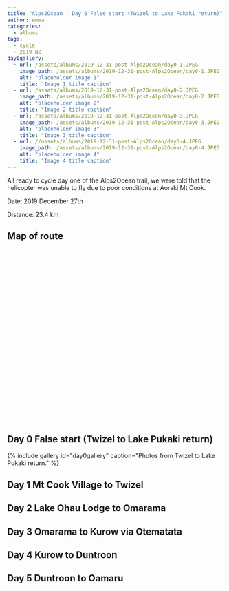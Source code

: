 ```yaml
---
title: "Alps2Ocean - Day 0 False start (Twizel to Lake Pukaki return)"
author: emma
categories:
  - albums
tags:
  - cycle
  - 2019-NZ
day0gallery:
  - url: /assets/albums/2019-12-31-post-Alps2Ocean/day0-1.JPEG
    image_path: /assets/albums/2019-12-31-post-Alps2Ocean/day0-1.JPEG
    alt: "placeholder image 1"
    title: "Image 1 title caption"
  - url: /assets/albums/2019-12-31-post-Alps2Ocean/day0-2.JPEG
    image_path: /assets/albums/2019-12-31-post-Alps2Ocean/day0-2.JPEG
    alt: "placeholder image 2"
    title: "Image 2 title caption"
  - url: /assets/albums/2019-12-31-post-Alps2Ocean/day0-3.JPEG
    image_path: /assets/albums/2019-12-31-post-Alps2Ocean/day0-3.JPEG
    alt: "placeholder image 3"
    title: "Image 3 title caption"
  - url: //assets/albums/2019-12-31-post-Alps2Ocean/day0-4.JPEG
    image_path: /assets/albums/2019-12-31-post-Alps2Ocean/day0-4.JPEG
    alt: "placeholder image 4"
    title: "Image 4 title caption"
---
```


All ready to cycle day one of the Alps2Ocean trail, we were told that the helicopter was unable to fly due to poor conditions at Aoraki Mt Cook.

Date: 2019 December 27th

Distance: 23.4 km

## Map of route

<link rel="stylesheet" href="https://unpkg.com/leaflet@1.5.1/dist/leaflet.css"
   integrity="sha512-xwE/Az9zrjBIphAcBb3F6JVqxf46+CDLwfLMHloNu6KEQCAWi6HcDUbeOfBIptF7tcCzusKFjFw2yuvEpDL9wQ=="
   crossorigin=""/>  
<script src="https://unpkg.com/leaflet@1.5.1/dist/leaflet.js"
   integrity="sha512-GffPMF3RvMeYyc1LWMHtK8EbPv0iNZ8/oTtHPx9/cc2ILxQ+u905qIwdpULaqDkyBKgOaB57QTMg7ztg8Jm2Og=="
   crossorigin=""></script>
<script src="https://cdnjs.cloudflare.com/ajax/libs/leaflet-gpx/1.4.0/gpx.min.js"></script>

<div id="mapid" style="width: 80%; height: 400px;"></div>
<script>

var mymap = L.map('mapid').setView([44.112664, 5.407952], 13);

L.tileLayer( 'http://{s}.tile.openstreetmap.org/{z}/{x}/{y}.png', {
    attribution: '&copy; <a href="https://www.openstreetmap.org/copyright">OpenStreetMap</a>',
    subdomains: ['a','b','c']
}).addTo( mymap );

var gpx = 'https://www.jdem.com.au/assets/albums/2019-07-11-post-sault-lavender-cycle/2019-07-11-post-sault-lavender-cycle.gpx';

new L.GPX(gpx, {async: true,   marker_options: {
    startIconUrl: '/assets/images/pin-icon-start.png',
    endIconUrl: '/assets/images/pin-icon-end.png',
    shadowUrl: '/assets/images/pin-shadow.png'
  }}).on('loaded', function(e) { mymap.fitBounds(e.target.getBounds()); }).addTo(mymap);
</script>

## Day 0 False start (Twizel to Lake Pukaki return)

{% include gallery id="day0gallery" caption="Photos from Twizel to Lake Pukaki return." %}

  

## Day 1 Mt Cook Village to Twizel

## Day 2 Lake Ohau Lodge to Omarama

## Day 3 Omarama to Kurow via Otematata

## Day 4 Kurow to Duntroon

## Day 5 Duntroon to Oamaru
